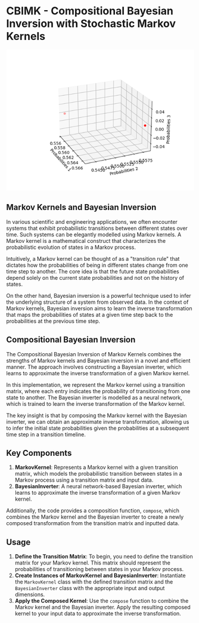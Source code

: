 # CBIMK - Compositional Bayesian Inversion with Stochastic Markov Kernels

<p align="center">
  <img src="Figure_1.png" />
</p>

## Markov Kernels and Bayesian Inversion

In various scientific and engineering applications, we often encounter systems that exhibit probabilistic transitions between different states over time. Such systems can be elegantly modelled using Markov kernels. A Markov kernel is a mathematical construct that characterizes the probabilistic evolution of states in a Markov process.

Intuitively, a Markov kernel can be thought of as a "transition rule" that dictates how the probabilities of being in different states change from one time step to another. The core idea is that the future state probabilities depend solely on the current state probabilities and not on the history of states.

On the other hand, Bayesian inversion is a powerful technique used to infer the underlying structure of a system from observed data. In the context of Markov kernels, Bayesian inversion aims to learn the inverse transformation that maps the probabilities of states at a given time step back to the probabilities at the previous time step.

## Compositional Bayesian Inversion

The Compositional Bayesian Inversion of Markov Kernels combines the strengths of Markov kernels and Bayesian inversion in a novel and efficient manner. The approach involves constructing a Bayesian inverter, which learns to approximate the inverse transformation of a given Markov kernel.

In this implementation, we represent the Markov kernel using a transition matrix, where each entry indicates the probability of transitioning from one state to another. The Bayesian inverter is modelled as a neural network, which is trained to learn the inverse transformation of the Markov kernel.

The key insight is that by composing the Markov kernel with the Bayesian inverter, we can obtain an approximate inverse transformation, allowing us to infer the initial state probabilities given the probabilities at a subsequent time step in a transition timeline.

## Key Components

1. **MarkovKernel**: Represents a Markov kernel with a given transition matrix, which models the probabilistic transition between states in a Markov process using a transition matrix and input data.
2. **BayesianInverter**: A neural network-based Bayesian inverter, which learns to approximate the inverse transformation of a given Markov kernel.

Additionally, the code provides a composition function, `compose`, which combines the Markov kernel and the Bayesian inverter to create a newly composed transformation from the transition matrix and inputted data.

## Usage

1. **Define the Transition Matrix**: To begin, you need to define the transition matrix for your Markov kernel. This matrix should represent the probabilities of transitioning between states in your Markov process.
2. **Create Instances of MarkovKernel and BayesianInverter**: Instantiate the `MarkovKernel` class with the defined transition matrix and the `BayesianInverter` class with the appropriate input and output dimensions.
3. **Apply the Composed Kernel**: Use the `compose` function to combine the Markov kernel and the Bayesian inverter. Apply the resulting composed kernel to your input data to approximate the inverse transformation.
